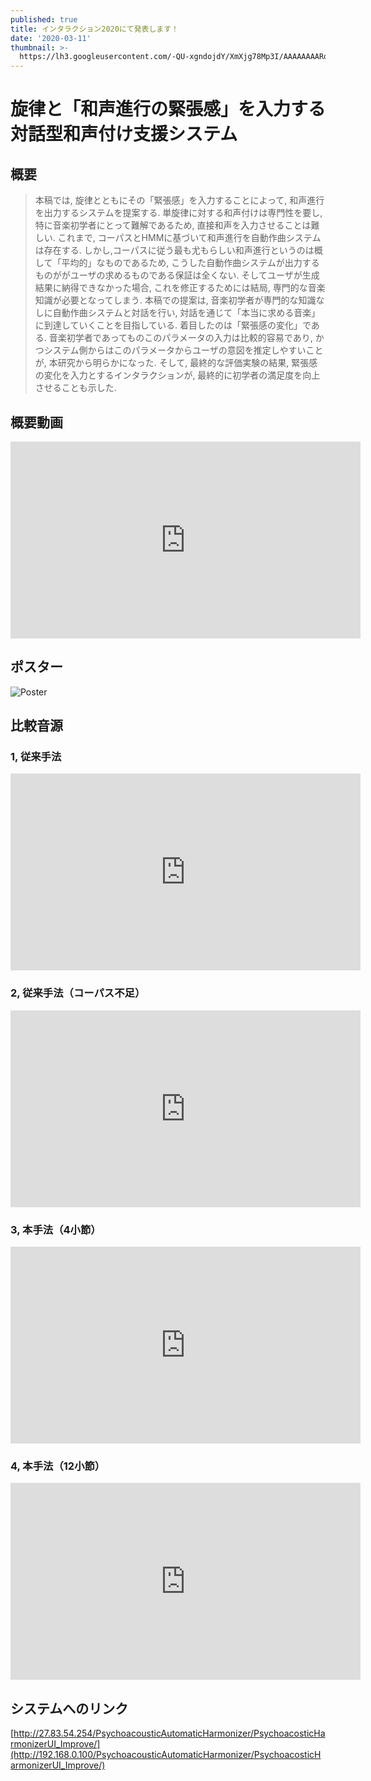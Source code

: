 ```yaml
---
published: true
title: インタラクション2020にて発表します！
date: '2020-03-11'
thumbnail: >-
  https://lh3.googleusercontent.com/-QU-xgndojdY/XmXjg78Mp3I/AAAAAAAARqc/VpY4rX0J6Kk0tYod5RwmIFkE1jt06jl2gCLcBGAsYHQ/%25E3%2582%25B9%25E3%2583%25A9%25E3%2582%25A4%25E3%2583%25891.PNG
---
```

# 旋律と「和声進行の緊張感」を入力する対話型和声付け支援システム

## **概要**

> 本稿では, 旋律とともにその「緊張感」を入力することによって, 和声進行を出力するシステムを提案する.  単旋律に対する和声付けは専門性を要し, 特に音楽初学者にとって難解であるため, 直接和声を入力させることは難しい.  これまで,  コーパスとHMMに基づいて和声進行を自動作曲システムは存在する. しかし,コーパスに従う最も尤もらしい和声進行というのは概して「平均的」なものであるため, こうした自動作曲システムが出力するものががユーザの求めるものである保証は全くない. そしてユーザが生成結果に納得できなかった場合, これを修正するためには結局, 専門的な音楽知識が必要となってしまう. 本稿での提案は, 音楽初学者が専門的な知識なしに自動作曲システムと対話を行い, 対話を通じて「本当に求める音楽」に到達していくことを目指している. 着目したのは「緊張感の変化」である. 音楽初学者であってものこのパラメータの入力は比較的容易であり, かつシステム側からはこのパラメータからユーザの意図を推定しやすいことが, 本研究から明らかになった. そして, 最終的な評価実験の結果, 緊張感の変化を入力とするインタラクションが, 最終的に初学者の満足度を向上させることも示した.

## 概要動画

<iframe width="560" height="315" src="https://www.youtube.com/embed/ALV-aIQrUzI" frameborder="0" allow="accelerometer; autoplay; encrypted-media; gyroscope; picture-in-picture" allowfullscreen></iframe>

## **ポスター**

![Poster](https://lh3.googleusercontent.com/-LMUhzvmuips/XmXjRjHZN0I/AAAAAAAARqQ/2dni_XWGU8wReF98n5WcQKf1fkpoVHtBgCLcBGAsYHQ/%25E3%2582%25B9%25E3%2583%25A9%25E3%2582%25A4%25E3%2583%25891.PNG "Poster")

## **比較音源**

### **1, 従来手法**

<iframe width="560" height="315" src="https://www.youtube.com/embed/88gsTONmhjY" frameborder="0" allow="accelerometer; autoplay; encrypted-media; gyroscope; picture-in-picture" allowfullscreen></iframe>

### 2, 従来手法（コーパス不足）

<iframe width="560" height="315" src="https://www.youtube.com/embed/Xzvris9EMZU" frameborder="0" allow="accelerometer; autoplay; encrypted-media; gyroscope; picture-in-picture" allowfullscreen></iframe>

### 3, 本手法（4小節）

<iframe width="560" height="315" src="https://www.youtube.com/embed/YOIGHsxDI0U" frameborder="0" allow="accelerometer; autoplay; encrypted-media; gyroscope; picture-in-picture" allowfullscreen></iframe>

### 4, 本手法（12小節）

<iframe width="560" height="315" src="https://www.youtube.com/embed/EsJf3XJcr3U" frameborder="0" allow="accelerometer; autoplay; encrypted-media; gyroscope; picture-in-picture" allowfullscreen></iframe>

## **システムへのリンク**

<!--StartFragment-->

[http://27.83.54.254/PsychoacousticAutomaticHarmonizer/PsychoacosticHarmonizerUI_Improve/](http://192.168.0.100/PsychoacousticAutomaticHarmonizer/PsychoacosticHarmonizerUI_Improve/)

<!--EndFragment-->